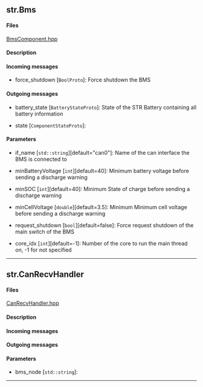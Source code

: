 
## str.Bms
#### Files 
[BmsComponent.hpp](./BmsComponent.hpp) 
#### Description 
 


#### Incoming messages 
- force_shutdown [`BoolProto`]: Force shutdown the BMS


#### Outgoing messages 
- battery_state [`BatteryStateProto`]: State of the STR Battery containing all battery information

- state [`ComponentStateProto`]: 


#### Parameters 
- if_name [`std::string`][default="can0"]: Name of the can interface the BMS is connected to

- minBatteryVoltage [`int`][default=40]: Minimum battery voltage before sending a discharge warning

- minSOC [`int`][default=40]: Minimum State of charge before sending a discharge warning

- minCellVoltage [`double`][default=3.5]: Minimum Minimum cell voltage before sending a discharge warning

- request_shutdown [`bool`][default=false]: Force request shutdown of the main switch of the BMS

- core_idx [`int`][default=-1]: Number of the core to run the main thread on, -1 for not specified


--- 

## str.CanRecvHandler
#### Files 
[CanRecvHandler.hpp](./CanRecvHandler.hpp) 
#### Description 
 


#### Incoming messages 

#### Outgoing messages 

#### Parameters 
- bms_node [`std::string`]: 


--- 
